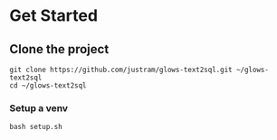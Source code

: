 # Get Started
## Clone the project
```
git clone https://github.com/justram/glows-text2sql.git ~/glows-text2sql
cd ~/glows-text2sql
```
### Setup a venv
```
bash setup.sh
```